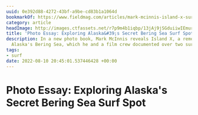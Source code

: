 ```yaml
---
uuid: 0e392d88-4272-43bf-a9be-cd83b1a1064d
bookmarkOf: https://www.fieldmag.com/articles/mark-mcinnis-island-x-surf-book
category: article
headImage: http://images.ctfassets.net/r7p9m4b1iqbp/13jAj9jSGduiiwIEmur2Cb/dcd3c5a95bc6bb9a220c98164716fd4e/island-x-mark-mcinnis-21.jpg?w=1000
title: 'Photo Essay: Exploring Alaska&#39;s Secret Bering Sea Surf Spot'
description: In a new photo book, Mark McInnis reveals Island X, a remote island in
  Alaska's Bering Sea, which he and a film crew documented over two surf expeditions
tags:
- surf
date: 2022-08-10 20:45:01.537446428 +00:00
---
```

# Photo Essay: Exploring Alaska&#39;s Secret Bering Sea Surf Spot

